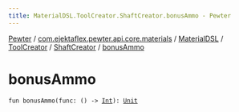 ```yaml
---
title: MaterialDSL.ToolCreator.ShaftCreator.bonusAmmo - Pewter
---
```


[Pewter](../../../../index.html) / [com.ejektaflex.pewter.api.core.materials](../../../index.html) / [MaterialDSL](../../index.html) / [ToolCreator](../index.html) / [ShaftCreator](index.html) / [bonusAmmo](./bonus-ammo.html)

# bonusAmmo

`fun bonusAmmo(func: () -> `[`Int`](https://kotlinlang.org/api/latest/jvm/stdlib/kotlin/-int/index.html)`): `[`Unit`](https://kotlinlang.org/api/latest/jvm/stdlib/kotlin/-unit/index.html)